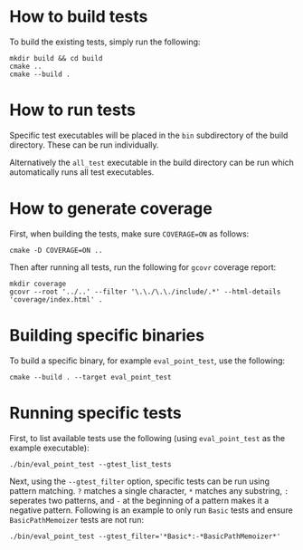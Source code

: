 # How to build tests

To build the existing tests, simply run the following:

```
mkdir build && cd build
cmake ..
cmake --build .
```

# How to run tests

Specific test executables will be placed in the `bin` subdirectory of the build directory. These can be run individually.

Alternatively the `all_test` executable in the build directory can be run which automatically runs all test executables.

# How to generate coverage

First, when building the tests, make sure `COVERAGE=ON` as follows:

```
cmake -D COVERAGE=ON ..
```

Then after running all tests, run the following for `gcovr` coverage report:

```
mkdir coverage
gcovr --root '../..' --filter '\.\./\.\./include/.*' --html-details 'coverage/index.html' .
```

# Building specific binaries

To build a specific binary, for example `eval_point_test`, use the following:

```
cmake --build . --target eval_point_test
```

# Running specific tests

First, to list available tests use the following (using `eval_point_test` as the example executable):

```
./bin/eval_point_test --gtest_list_tests
```

Next, using the `--gtest_filter` option, specific tests can be run using pattern matching. `?` matches a single character, `*` matches any substring, `:` seperates two patterns, and `-` at the beginning of a pattern makes it a negative pattern. Following is an example to only run `Basic` tests and ensure `BasicPathMemoizer` tests are not run:

```
./bin/eval_point_test --gtest_filter='*Basic*:-*BasicPathMemoizer*'
```
